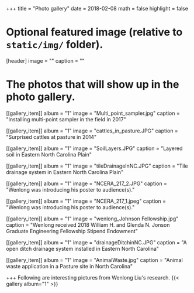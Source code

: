 +++
title = "Photo gallery"
date = 2018-02-08
math = false
highlight = false

# Optional featured image (relative to `static/img/` folder).
[header]
image = ""
caption = ""

# The photos that will show up in the photo gallery.
[[gallery_item]]
album = "1"
image = "Multi_point_sampler.jpg"
caption = "Installing multi-point sampler in the field in 2017"
    
[[gallery_item]]
album = "1"
image = "cattles_in_pasture.JPG"
caption = "Surprised cattles at pasture in 2014"

[[gallery_item]]
album = "1"
image = "SoilLayers.JPG"
caption = "Layered soil in Eastern North Carolina Plain"

[[gallery_item]]
album = "1"
image = "tileDrainageInNC.JPG"
caption = "Tile drainage system in Eastern North Carolina Plain"



[[gallery_item]]
album = "1"
image = "NCERA_217_2.JPG"
caption = "Wenlong was introducing his poster to audience(s)."

[[gallery_item]]
album = "1"
image = "NCERA_217_1.jpeg"
caption = "Wenlong was introducing his poster to audience(s)."

[[gallery_item]]
album = "1"
image = "wenlong_Johnson Fellowship.jpg"
caption = "Wenlong received 2018 William H. and Glenda N. Jonson Graduate Engineering Fellowship Stipend Endowment"

[[gallery_item]]
album = "1"
image = "drainageDitchinNC.JPG"
caption = "A open ditch drainage system installed in Eastern North Carolina"

[[gallery_item]]
album = "1"
image = "AnimalWaste.jpg"
caption = "Animal waste application in a Pasture site in North Carolina"

+++
Following are interesting pictures from Wenlong Liu's research. 
{{< gallery album="1" >}}
